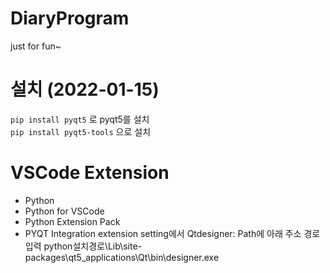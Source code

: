 # DiaryProgram

just for fun~

# 설치 (2022-01-15)

`pip install pyqt5` 로 pyqt5를 설치  
`pip install pyqt5-tools` 으로 설치

# VSCode Extension

- Python
- Python for VSCode
- Python Extension Pack
- PYQT Integration
  extension setting에서 Qtdesigner: Path에 아래 주소 경로 입력
  python설치경로\Lib\site-packages\qt5_applications\Qt\bin\designer.exe
